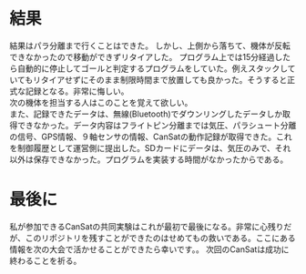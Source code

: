 # 結果
結果はパラ分離まで行くことはできた。
しかし、上側から落ちて、機体が反転できなかったので移動ができずリタイアした。
プログラム上では15分経過したら自動的に停止してゴールと判定するプログラムをしていた。例えスタックしていてもリタイアせずにそのまま制限時間まで放置しても良かった。そうすると正式な記録となる。非常に悔しい。  
次の機体を担当する人はこのことを覚えて欲しい。  
また、記録できたデータは、無線(Bluetooth)でダウンリングしたデータしか取得できなかった。データ内容はフライトピン分離までは気圧、パラシュート分離の信号、GPS情報、９軸センサの情報、CanSatの動作記録が取得できた。これを制御履歴として運営側に提出した。SDカードにデータは、気圧のみで、それ以外は保存できなかった。プログラムを実装する時間がなかったからである。

# 最後に
私が参加できるCanSatの共同実験はこれが最初で最後になる。非常に心残りだが、このリポジトリを残すことができたのはせめてもの救いである。ここにある情報を次の大会で活かせることができたら幸いです。。
次回のCanSatは成功に終わることを祈る。
